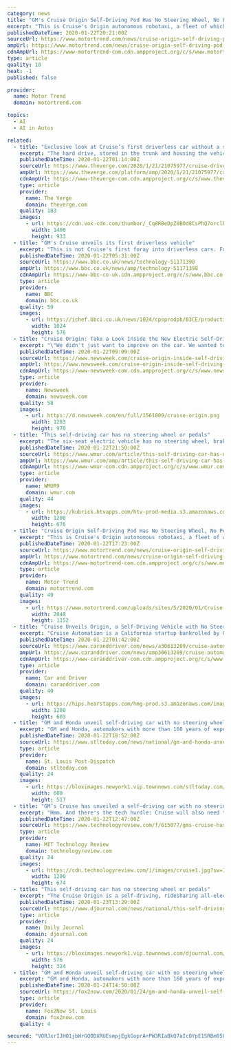 ```yaml
---
category: news
title: "GM's Cruise Origin Self-Driving Pod Has No Steering Wheel, No Pedals, and No Driver"
excerpt: "This is Cruise's Origin autonomous robotaxi, a fleet of which soon will go into production. As in, be real things. Executives of the self-driving company announced the final product and plans to about 900 enthusiastic employees in San Francisco this week. Cruise is a collaboration with General Motors, which bought the startup in 2016 ..."
publishedDateTime: 2020-01-22T20:21:00Z
sourceUrl: https://www.motortrend.com/news/cruise-origin-self-driving-pod-has-no-steering-wheel-no-pedals-and-no-driver/
ampUrl: https://www.motortrend.com/news/cruise-origin-self-driving-pod-has-no-steering-wheel-no-pedals-and-no-driver/amp/
cdnAmpUrl: https://www-motortrend-com.cdn.ampproject.org/c/s/www.motortrend.com/news/cruise-origin-self-driving-pod-has-no-steering-wheel-no-pedals-and-no-driver/amp/
type: article
quality: 18
heat: -1
published: false

provider:
  name: Motor Trend
  domain: motortrend.com

topics:
  - AI
  - AI in Autos

related:
  - title: "Exclusive look at Cruise’s first driverless car without a steering wheel or pedals"
    excerpt: "The hard drive, stored in the trunk and housing the vehicle’s artificial intelligence and perception software ... GM submitted a petition for permission to deploy a fully driverless Chevy Bolt in 2018, but it has yet to receive a response. And it will most likely need another exemption before the Origin is allowed to hit the road, too."
    publishedDateTime: 2020-01-22T01:14:00Z
    sourceUrl: https://www.theverge.com/2020/1/21/21075977/cruise-driverless-car-gm-no-steering-wheel-pedals-ev-exclusive-first-look
    ampUrl: https://www.theverge.com/platform/amp/2020/1/21/21075977/cruise-driverless-car-gm-no-steering-wheel-pedals-ev-exclusive-first-look
    cdnAmpUrl: https://www-theverge-com.cdn.ampproject.org/c/s/www.theverge.com/platform/amp/2020/1/21/21075977/cruise-driverless-car-gm-no-steering-wheel-pedals-ev-exclusive-first-look
    type: article
    provider:
      name: The Verge
      domain: theverge.com
    quality: 183
    images:
      - url: https://cdn.vox-cdn.com/thumbor/_Cq8RBeDpZ0BOd8CsPhQ7orclbI=/0x0:2040x1360/1400x933/filters:focal(857x517:1183x843):no_upscale()/cdn.vox-cdn.com/uploads/chorus_image/image/66141735/vpavic_200121_3874_0010.0.jpg
        width: 1400
        height: 933
  - title: "GM's Cruise unveils its first driverless vehicle"
    excerpt: "This is not Cruise's first foray into driverless cars. For years it has been testing modified Chevrolet Bolt ... Other car makers are in a race to launch self-driving cars using the latest artificial intelligence (AI) technologies although they are being held back by safety concerns and regulations. A number of fatalities involving autonomous ..."
    publishedDateTime: 2020-01-22T05:31:00Z
    sourceUrl: https://www.bbc.co.uk/news/technology-51171398
    ampUrl: https://www.bbc.co.uk/news/amp/technology-51171398
    cdnAmpUrl: https://www-bbc-co-uk.cdn.ampproject.org/c/s/www.bbc.co.uk/news/amp/technology-51171398
    type: article
    provider:
      name: BBC
      domain: bbc.co.uk
    quality: 59
    images:
      - url: https://ichef.bbci.co.uk/news/1024/cpsprodpb/B3CE/production/_110603064_03063.jpg
        width: 1024
        height: 576
  - title: "Cruise Origin: Take a Look Inside the New Electric Self-Driving Car Without a Steering Wheel or Pedals"
    excerpt: "\"We didn't just want to improve on the car. We wanted to reimagine transportation as if the car had never existed,\" Cruise CEO Dan Ammann wrote in a blog post this week."
    publishedDateTime: 2020-01-22T09:09:00Z
    sourceUrl: https://www.newsweek.com/cruise-origin-inside-self-driving-vehicle-taxi-ride-hailing-service-electric-car-1483348
    ampUrl: https://www.newsweek.com/cruise-origin-inside-self-driving-vehicle-taxi-ride-hailing-service-electric-car-1483348?amp=1
    cdnAmpUrl: https://www-newsweek-com.cdn.ampproject.org/c/s/www.newsweek.com/cruise-origin-inside-self-driving-vehicle-taxi-ride-hailing-service-electric-car-1483348?amp=1
    type: article
    provider:
      name: Newsweek
      domain: newsweek.com
    quality: 58
    images:
      - url: https://d.newsweek.com/en/full/1561809/cruise-origin.png
        width: 1283
        height: 970
  - title: "This self-driving car has no steering wheel or pedals"
    excerpt: "The six-seat electric vehicle has no steering wheel, brake or accelerator pedals, windshield wipers or rearview mirror."
    publishedDateTime: 2020-01-22T21:50:00Z
    sourceUrl: https://www.wmur.com/article/this-self-driving-car-has-no-steering-wheel-or-pedals/30631382
    ampUrl: https://www.wmur.com/amp/article/this-self-driving-car-has-no-steering-wheel-or-pedals/30631382
    cdnAmpUrl: https://www-wmur-com.cdn.ampproject.org/c/s/www.wmur.com/amp/article/this-self-driving-car-has-no-steering-wheel-or-pedals/30631382
    type: article
    provider:
      name: WMUR9
      domain: wmur.com
    quality: 44
    images:
      - url: https://kubrick.htvapps.com/htv-prod-media.s3.amazonaws.com/images/ap-20022112310822-1-1579732291.jpg?crop=1.00xw:0.844xh;0,0.156xh&resize=1200:*
        width: 1200
        height: 676
  - title: "Cruise Origin Self-Driving Pod Has No Steering Wheel, No Pedals, and No Driver"
    excerpt: "This is Cruise's Origin autonomous robotaxi, a fleet of which soon will go into production. As in, be real things. Executives of the self-driving company announced the final product and plans to about 900 enthusiastic employees in San Francisco this week. Cruise is a collaboration with General Motors, which bought the startup in 2016 ..."
    publishedDateTime: 2020-01-22T17:23:00Z
    sourceUrl: https://www.motortrend.com/news/cruise-origin-self-driving-pod-has-no-steering-wheel-no-pedals-and-no-driver/
    ampUrl: https://www.motortrend.com/news/cruise-origin-self-driving-pod-has-no-steering-wheel-no-pedals-and-no-driver/amp/
    cdnAmpUrl: https://www-motortrend-com.cdn.ampproject.org/c/s/www.motortrend.com/news/cruise-origin-self-driving-pod-has-no-steering-wheel-no-pedals-and-no-driver/amp/
    type: article
    provider:
      name: Motor Trend
      domain: motortrend.com
    quality: 40
    images:
      - url: https://www.motortrend.com/uploads/sites/5/2020/01/Cruise-Origin-Self-Driving-Pod-Loading-Passengers.jpg
        width: 2048
        height: 1152
  - title: "Cruise Unveils Origin, a Self-Driving Vehicle with No Steering Wheel or Pedals"
    excerpt: "Cruise Automation is a California startup bankrolled by GM and Honda. The company has been testing specially built self-driving Chevrolet Bolt EV crossovers in the San Francisco Bay Area since September 2016. This new minivan-look electric bus will hold four passengers—no drivers, though—and is expected to be producible for half the cost of ..."
    publishedDateTime: 2020-01-22T01:42:00Z
    sourceUrl: https://www.caranddriver.com/news/a30613209/cruise-automation-self-driving-bus-revealed/
    ampUrl: https://www.caranddriver.com/news/amp30613209/cruise-automation-self-driving-bus-revealed/
    cdnAmpUrl: https://www-caranddriver-com.cdn.ampproject.org/c/s/www.caranddriver.com/news/amp30613209/cruise-automation-self-driving-bus-revealed/
    type: article
    provider:
      name: Car and Driver
      domain: caranddriver.com
    quality: 40
    images:
      - url: https://hips.hearstapps.com/hmg-prod.s3.amazonaws.com/images/img-9822-jpg-1579655853.jpg?crop=1.00xw:0.743xh;0,0.151xh&resize=1200:*
        width: 1200
        height: 603
  - title: "GM and Honda unveil self-driving car with no steering wheel or pedals"
    excerpt: "GM and Honda, automakers with more than 160 years of experience between them, have thrown tradition out the window by unveiling the Origin, a new self-driving vehicle. The six-seat electric vehicle has no steering wheel, brake or accelerator pedals, windshield wipers or rear view mirror. Its doors slide rather than swing open. There's no ..."
    publishedDateTime: 2020-01-22T18:52:00Z
    sourceUrl: https://www.stltoday.com/news/national/gm-and-honda-unveil-self-driving-car-with-no-steering/article_71c134c6-6d37-5456-8185-fd70939c114a.html
    type: article
    provider:
      name: St. Louis Post-Dispatch
      domain: stltoday.com
    quality: 24
    images:
      - url: https://bloximages.newyork1.vip.townnews.com/stltoday.com/content/tncms/custom/image/4ce82390-59b2-11e6-a3c5-b77ec6e8d16d.png?resize=600%2C517
        width: 600
        height: 517
  - title: "GM’s Cruise has unveiled a self-driving car with no steering wheel"
    excerpt: "Hmm. And there's the tech hurdle: Cruise will also need to prove the software and sensors inside the Origin can safely navigate the very complex environment of a city, at a time when expectations for self-driving cars have cooled. And it faces stiff competition from the likes of Waymo, which is already testing fully driverless minivans in ..."
    publishedDateTime: 2020-01-22T12:47:00Z
    sourceUrl: https://www.technologyreview.com/f/615077/gms-cruise-has-unveiled-a-self-driving-car-with-no-steering-wheel/
    type: article
    provider:
      name: MIT Technology Review
      domain: technologyreview.com
    quality: 24
    images:
      - url: https://cdn.technologyreview.com/i/images/cruise1.jpg?sw=1200&cx=0&cy=0&cw=1545&ch=869
        width: 1200
        height: 674
  - title: "This self-driving car has no steering wheel or pedals"
    excerpt: "The Cruise Origin is a self-driving, ridesharing all-electric vehicle created by Cruise, a subsidiary of GM that's also backed by Honda. Cruise has not yet said when the Origin might hit the streets."
    publishedDateTime: 2020-01-23T13:29:00Z
    sourceUrl: https://www.djournal.com/news/national/this-self-driving-car-has-no-steering-wheel-or-pedals/video_6519890d-38c7-523c-b864-2a565adcb0f5.html
    type: article
    provider:
      name: Daily Journal
      domain: djournal.com
    quality: 24
    images:
      - url: https://bloximages.newyork1.vip.townnews.com/djournal.com/content/tncms/assets/v3/editorial/6/51/6519890d-38c7-523c-b864-2a565adcb0f5/5e282eceb9f09.image.jpg?resize=576%2C324
        width: 576
        height: 324
  - title: "GM and Honda unveil self-driving car with no steering wheel or pedals"
    excerpt: "GM and Honda, automakers with more than 160 years of experience between them, have thrown tradition out the window by unveiling the Origin, a new self-driving vehicle. The six-seat electric vehicle has no steering wheel,"
    publishedDateTime: 2020-01-24T14:50:00Z
    sourceUrl: https://fox2now.com/2020/01/24/gm-and-honda-unveil-self-driving-car-with-no-steering-wheel-or-pedals/
    type: article
    provider:
      name: Fox2Now St. Louis
      domain: fox2now.com
    quality: 4

secured: "VORJxrIJHO1jbWrGQODXRUEsmpjEgkGoprA+PW3RIaBkQ7aIcOYpE1SRBm05Q1CysBVPhgiuRiOobKnZq6rJNlzJxR2m/x78ltpHygw5oszucsiVcPE59K7qTTW08+Ipi9Y37V6BGO/f1TDbRhP18mJARcbuhkq3m1a66WSQ1KTNYbKTxUITZh8YeKUYw+Xlf7nYOilTeDEADf1old7jyXPBPC17FTlb1PIy/ryujTmDpOzzDiER32ml/NWpxqIA4rhuAkQ/p7wu65EZxKE9+OYqrNEyZefKTHcaojgB+Fpn8VxtnBgX6dL1rFP6XNicWYLKgWYc+hNuWPFd3T1Ya2QG2KKiitKQS1nMbP87T7LJKETurI4X1JCHDoRjk+gjRGe8BHA5e0yKyqgmVenMkwv4gOKJSvAq/bVz2u4dXskYc9LJOE3wnfEgo6V3HFmRL2Zk3RYtqD4DkCw1wcSK8A==;8IJb7wsQVZ0MRKgsxa8+5g=="
---
```


